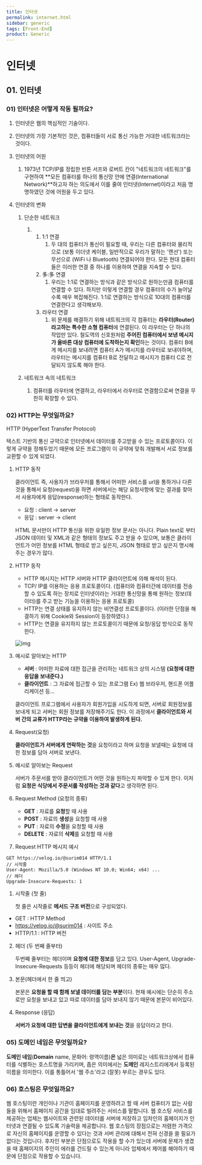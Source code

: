 ```yaml
---
title: 인터넷
permalink: internet.html
sidebar: generic
tags: [Front-End]
product: Generic
---
```

# 인터넷

## 01. 인터넷

### 01) 인터넷은 어떻게 작동 될까요?

1. 인터넷은 웹의 핵심적인 기술이다.

2. 인터넷의 가장 기본적인 것은, 컴퓨터들이 서로 통신 가능한 거대한 네트워크라는 것이다.

3. 인터넷의 어원

   1. 1973년 TCP/IP를 정립한 빈튼 서프와 로버트 칸이 "네트워크의 네트워크"를 구현하여 **모든 컴퓨터를 하나의 통신망 안에 연결(International Network)**하고자 하는 의도에서 이를 줄여 인터넷(Internet)이라고 처음 명명하였던 것에 어원을 두고 있다.

4. 인터넷의 변화

   1. 단순한 네트워크

      1. 1. 1:1 연결
            1. 두 대의 컴퓨터가 통신이 필요할 때, 우리는 다른 컴퓨터와 물리적으로 (보통 이더넷 케이블, 일반적으로 우리가 말하는 '랜선') 또는 무선으로 (WiFi 나 Bluetooth) 연결되어야 한다. 모든 현대 컴퓨터들은 이러한 연결 중 하나를 이용하여 연결을 지속할 수 있다.
         2. 多:多 연결
            1. 우리는 1:1로 연결하는 방식과 같은 방식으로 원하는만큼 컴퓨터를 연결할 수 있다. 하지만 이렇게 연결할 경우 컴퓨터의 수가 늘어날수록 매우 복잡해진다. 1:1로 연결하는 방식으로 10대의 컴퓨터를 연결한다고 생각해보자.
         3. 라우터 연결
            1. 위 문제를 해결하기 위해 네트워크의 각 컴퓨터는 **라우터(Router)라고하는 특수한 소형 컴퓨터**에 연결된다. 이 라우터는 단 하나의 작업만 있다. 철도역의 신호원처럼 **주어진 컴퓨터에서 보낸 메시지가 올바른 대상 컴퓨터에 도착하는지 확인**하는 것이다. 컴퓨터 B에게 메시지를 보내려면 컴퓨터 A가 메시지를 라우터로 보내야하며, 라우터는 메시지를 컴퓨터 B로 전달하고 메시지가 컴퓨터 C로 전달되지 않도록 해야 한다.

   2. 네트워크 속의 네트워크

      1. 컴퓨터를 라우터에 연결하고, 라우터에서 라우터로 연결함으로써 연결을 무한히 확장할 수 있다.

         

### 02) HTTP는 무엇일까요?

HTTP (HyperText Transfer Protocol)

텍스트 기반의 통신 규약으로 인터넷에서 데이터를 주고받을 수 있는 프로토콜이다. 이렇게 규약을 정해두었기 때문에 모든 프로그램이 이 규약에 맞춰 개발해서 서로 정보를 교환할 수 있게 되었다.

1. HTTP 동작

   클라이언트 즉, 사용자가 브라우저를 통해서 어떠한 서비스를 url을 통하거나 다른 것을 통해서 요청(request)을 하면 서버에서는 해당 요청사항에 맞는 결과를 찾아서 사용자에게 응답(response)하는 형태로 동작한다.

   - 요청 : client -> server
   - 응답 : server -> client

   HTML 문서만이 HTTP 통신을 위한 유일한 정보 문서는 아니다.
   Plain text로 부터 JSON 데이터 및 XML과 같은 형태의 정보도 주고 받을 수 있으며, 보통은 클라이언트가 어떤 정보를 HTML 형태로 받고 싶은지, JSON 형태로 받고 싶은지 명시해주는 경우가 많다.

2. HTTP 동작

   - HTTP 메시지는 HTTP 서버와 HTTP 클라이언트에 의해 해석이 된다.
   - TCP/ IP를 이용하는 응용 프로토콜이다.
     (컴퓨터와 컴퓨터간에 데이터를 전송 할 수 있도록 하는 장치로 인터넷이라는 거대한 통신망을 통해 원하는 정보(데이터)를 주고 받는 기능을 이용하는 응용 프로토콜)
   - HTTP는 연결 상태를 유지하지 않는 비연결성 프로토콜이다.
     (이러한 단점을 해결하기 위해 Cookie와 Session이 등장하였다.)
   - HTTP는 연결을 유지하지 않는 프로토콜이기 때문에 요청/응답 방식으로 동작한다.

   ![img](https://media.vlpt.us/post-images/surim014/e0aa5520-2d59-11ea-86da-fb3b00230640/image.png)

3. 예시로 알아보는 HTTP

   - **서버** : 어떠한 자료에 대한 접근을 관리하는 네트워크 상의 시스템 **(요청에 대한 응답을 보내준다.)**
   - **클라이언트** : 그 자료에 접근할 수 있는 프로그램
     Ex) 웹 브라우저, 핸드폰 어플리케이션 등...

   클라이언트 프로그램에서 사용자가 회원가입을 시도하게 되면, 서버로 회원정보를 보내게 되고 서버는 회원 정보를 저장해주기도 한다. 이 과정에서 **클라이언트와 서버 간의 교류가 HTTP라는 규약을 이용하여 발생하게 된다.**

4. Request(요청)

   **클라이언트가 서버에게 연락하는 것**을 요청이라고 하며 요청을 보낼때는 요청에 대한 정보를 담아 서버로 보낸다.

5. 예시로 알아보는 Request

   서버가 주문서를 받아 클라이언트가 어떤 것을 원하는지 파악할 수 있게 한다. 이처럼 **요청은 식당에서 주문서를 작성하는 것과 같다**고 생각하면 된다.

6. Request Method (요청의 종류)

   - **GET** : 자료를 **요청**할 때 사용
   - **POST** : 자료의 **생성**을 요청할 때 사용
   - **PUT** : 자료의 **수정**을 요청할 때 사용
   - **DELETE** : 자료의 **삭제**를 요청할 때 사용

7.  Request HTTP 메시지 예시

   ```null
   GET https://velog.io/@surim014 HTTP/1.1								// 시작줄
   User-Agent: Mozilla/5.0 (Windows NT 10.0; Win64; x64) ...			  // 헤더
   Upgrade-Insecure-Requests: 1
   ```

   1. 시작줄 (첫 줄)

      첫 줄은 시작줄로 **메서드 구조 버전**으로 구성되었다.

   - GET : HTTP Method
   - https://velog.io/@surim014 : 사이트 주소
   - HTTP/1.1 : HTTP 버전

   

   2. 헤더 (두 번째 줄부터)

      두번째 줄부터는 헤더이며 **요청에 대한 정보**를 담고 있다. User-Agent, Upgrade-Insecure-Requests 등등이 헤더에 해당되며 헤더의 종류는 매우 많다.

   3. 본문(헤더에서 한 줄 띄고)

      본문은 **요청을 할 때 함께 보낼 데이터를 담는 부분**이다. 현재 예시에는 단순히 주소로만 요청을 보내고 있고 따로 데이터를 담아 보내지 않기 때문에 본문이 비어있다.

8. Response (응답)

   **서버가 요청에 대한 답변을 클라이언트에게 보내는 것**을 응답이라고 한다.



### 05) 도메인 네임은 무엇일까요?

**도메인 네임**(**Domain** name, 문화어: 령역이름)**은** 넓은 의미로는 네트워크상에서 컴퓨터를 식별하는 호스트명을 가리키며, 좁은 의미에서는 **도메인** 레지스트리에게서 등록된 이름을 의미한다. 이를 통틀어서 '웹 주소'라고 (잘못) 부르는 경우도 있다.



### 06) 호스팅은 무엇일까요?

웹 호스팅이란 개인이나 기관이 홈페이지를 운영하려고 할 때 서버 컴퓨터가 없는 사람들을 위해서 홈페이지 공간을 임대로 빌려주는 서비스를 말합니다. 웹 호스팅 서비스를 제공하는 업체는 웹사이트와 관련된 데이터를 서버에 저장하고 임차인의 홈페이지가 인터넷과 연결될 수 있도록 기술력을 제공합니다. 웹 호스팅의 장점으로는 저렴한 가격으로 자신의 홈페이지를 운영할 수 있다는 것과 서버 관리에 대해서 전혀 신경을 쓸 필요가 없다는 것입니다. 후자인 부분은 단점으로도 작용을 할 수가 있는데 서버에 문제가 생겼을 때 홈페이지의 주인이 에러를 건드릴 수 있는게 아니라 업체에서 제어를 해야하기 때문에 단점으로 작용할 수 있습니다.